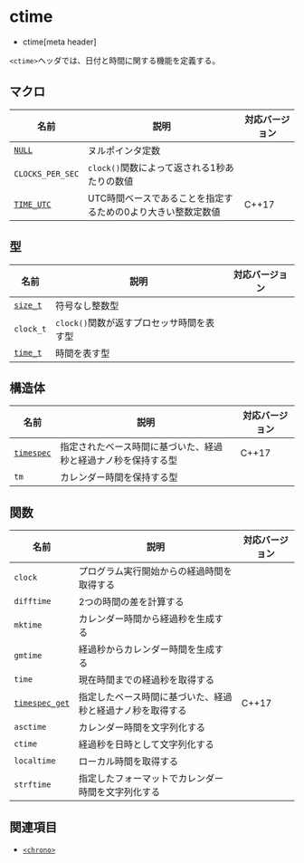 # ctime
* ctime[meta header]

`<ctime>`ヘッダでは、日付と時間に関する機能を定義する。

## マクロ

| 名前 | 説明 | 対応バージョン |
|------|------|----------------|
| [`NULL`](/reference/cstddef/null.md) | ヌルポインタ定数 | |
| `CLOCKS_PER_SEC` | `clock()`関数によって返される1秒あたりの数値 | |
| [`TIME_UTC`](ctime/time_utc.md) | UTC時間ベースであることを指定するための0より大きい整数定数値 | C++17 |


## 型

| 名前 | 説明 | 対応バージョン |
|------|------|----------------|
| [`size_t`](/reference/cstddef/size_t.md) | 符号なし整数型 | |
| `clock_t` | `clock()`関数が返すプロセッサ時間を表す型 | |
| [`time_t`](/reference/ctime/time_t.md) | 時間を表す型 | |


## 構造体

| 名前 | 説明 | 対応バージョン |
|------|------|----------------|
| [`timespec`](ctime/timespec.md) | 指定されたベース時間に基づいた、経過秒と経過ナノ秒を保持する型 | C++17 |
| `tm` | カレンダー時間を保持する型 | |


## 関数

| 名前 | 説明 | 対応バージョン |
|------|------|----------------|
| `clock`        | プログラム実行開始からの経過時間を取得する | |
| `difftime`     | 2つの時間の差を計算する | |
| `mktime`       | カレンダー時間から経過秒を生成する | |
| `gmtime`       | 経過秒からカレンダー時間を生成する | |
| `time`         | 現在時間までの経過秒を取得する | |
| [`timespec_get`](ctime/timespec_get.md) | 指定したベース時間に基づいた、経過秒と経過ナノ秒を取得する | C++17 |
| `asctime`      | カレンダー時間を文字列化する | |
| `ctime`        | 経過秒を日時として文字列化する | |
| `localtime`    | ローカル時間を取得する | |
| `strftime`     | 指定したフォーマットでカレンダー時間を文字列化する | |


## 関連項目
- [`<chrono>`](chrono.md)
